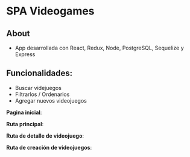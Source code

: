 
# SPA Videogames

## About

- App desarrollada con React, Redux, Node, PostgreSQL, Sequelize y Express

## Funcionalidades: 
- Buscar videjuegos
- Filtrarlos / Ordenarlos
- Agregar nuevos videojuegos


__Pagina inicial__: 


__Ruta principal__: 


__Ruta de detalle de videojuego__: 


__Ruta de creación de videojuegos__:


